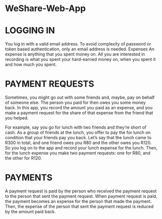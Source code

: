 # WeShare-Web-App

# LOGGING IN

You log in with a valid email address. To avoid complexity of password or token based authentication, only an email address is needed.
Expenses
An expense is anything that you spent money on. All you are interested in recording is what you spent your hard-earned money on, when you spent it and how much you spent.

# PAYMENT REQUESTS

Sometimes, you might go out with some friends and, maybe, pay on behalf of someone else. The person you paid for then owes you some money back. In this app, you record the amount you paid as an expense, and you make a payment request for the share of that expense from the friend that you helped.

For example, say you go for lunch with two friends and they’re short of cash. As a group of friends at the lunch, you offer to pay the for lunch on condition that your friends pay you back. Let’s say that the lunch came to R300 in total, and one friend owes you R80 and the other owes you R120. So you log on to the app and record your lunch expense for the lunch. Then, for the lunch expense you make two payment requests: one for R80, and the other for R120.

# PAYMENTS

A payment request is paid by the person who received the payment request to the person that sent the payment request. When payment request is paid, the payment becomes an expense for the person that made the payment. Then, the expense of the person that sent the payment request is reduced by the amount paid back.


